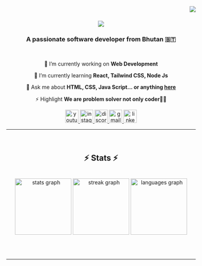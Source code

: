 <img align="right" src="https://visitor-badge.laobi.icu/badge?page_id=chekiii.chekiii" />

<h1 align="center">
    <img src="https://readme-typing-svg.herokuapp.com/?font=Righteous&size=35&center=true&vCenter=true&width=500&height=70&duration=4000&lines=Hi+There!+👋;+I'm+Cheki+Gyeltshen!;" />
</h1>

<h3 align="center">A passionate software developer from Bhutan 🇧🇹</h3>

<br/>

<div align="center">
 
 🔭 I’m currently working on **Web Development**
 
 🌱 I’m currently learning **React, Tailwind CSS, Node Js**

💬 Ask me about **HTML, CSS, Java Script... or anything [here](https://github.com/chekiii/chekiii/issues)**

⚡ Highlight **We are problem solver not only coder👨‍💻**

 </div>
 
<div align="center">
  <a href="http://www.youtube.com/@seegyeltshen" target="_blank">
    <img src="https://img.shields.io/static/v1?message=Youtube&logo=youtube&label=&color=FF0000&logoColor=white&labelColor=&style=for-the-badge" height="35" alt="youtube logo"  />
  </a>
  <a href="https://www.instagram.com/choki.gyeltshen.3110/" target="_blank">
    <img src="https://img.shields.io/static/v1?message=Instagram&logo=instagram&label=&color=E4405F&logoColor=FCAF45&labelColor=&style=for-the-badge" height="35" alt="instagram logo"  />
  </a>
  <a href="https://discord.com/channels/1080245350855622666" target="_blank">
    <img src="https://img.shields.io/static/v1?message=Discord&logo=discord&label=&color=7289DA&logoColor=white&labelColor=&style=for-the-badge" height="35" alt="discord logo"  />
  </a>
  <a href="https://seegyeltshen@gmail.com" target="_blank">
    <img src="https://img.shields.io/static/v1?message=Gmail&logo=gmail&label=&color=D14836&logoColor=white&labelColor=&style=for-the-badge" height="35" alt="gmail logo"  />
  </a>
  <a href="https://www.linkedin.com/in/cheki-gyeltshen-b21157343/" target="_blank">
    <img src="https://img.shields.io/static/v1?message=LinkedIn&logo=linkedin&label=&color=0077B5&logoColor=white&labelColor=&style=for-the-badge" height="35" alt="linkedin logo"  />
  </a>
</div>


 

<hr/>
<br>


<h2 align="center">⚡ Stats ⚡</h2>
<br>
<div align=center>
    <img src="https://github-readme-stats.vercel.app/api?username=chekiii&hide_title=false&hide_rank=false&show_icons=true&include_all_commits=true&count_private=true&disable_animations=false&theme=dracula&locale=en&hide_border=false" height="150" alt="stats graph"  />
    <img src="https://streak-stats.demolab.com?user=chekiii&locale=en&mode=daily&theme=dracula&hide_border=false&border_radius=5" height="150" alt="streak graph"  />
    <img src="https://github-readme-stats.vercel.app/api/top-langs?username=chekiii&locale=en&hide_title=false&layout=compact&card_width=320&langs_count=5&theme=dracula&hide_border=false" height="150" alt="languages graph"  />
</div>

<br/><br/>

<hr/>

<br/>

<br/>


